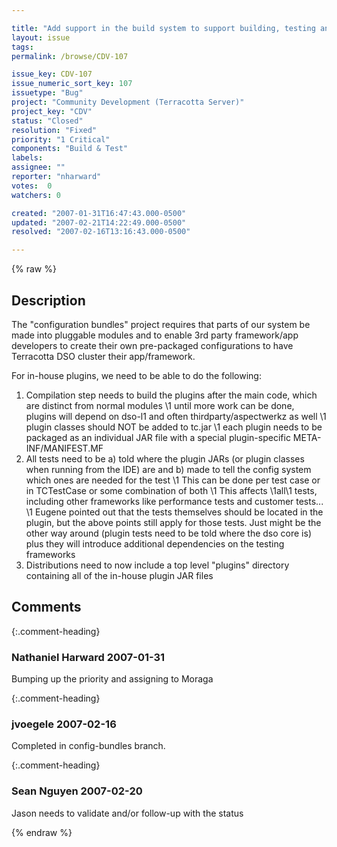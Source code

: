 ```yaml
---

title: "Add support in the build system to support building, testing and packaging of in-house plugins"
layout: issue
tags: 
permalink: /browse/CDV-107

issue_key: CDV-107
issue_numeric_sort_key: 107
issuetype: "Bug"
project: "Community Development (Terracotta Server)"
project_key: "CDV"
status: "Closed"
resolution: "Fixed"
priority: "1 Critical"
components: "Build & Test"
labels: 
assignee: ""
reporter: "nharward"
votes:  0
watchers: 0

created: "2007-01-31T16:47:43.000-0500"
updated: "2007-02-21T14:22:49.000-0500"
resolved: "2007-02-16T13:16:43.000-0500"

---
```




{% raw %}



## Description

<div markdown="1" class="description">

The "configuration bundles" project requires that parts of our system be made into pluggable modules and to enable 3rd party framework/app developers to create their own pre-packaged configurations to have Terracotta DSO cluster their app/framework.

For in-house plugins, we need to be able to do the following:

1. Compilation step needs to build the plugins after the main code, which are distinct from normal modules
    \1 until more work can be done, plugins will depend on dso-l1 and often thirdparty/aspectwerkz as well
    \1 plugin classes should NOT be added to tc.jar
    \1 each plugin needs to be packaged as an individual JAR file with a special plugin-specific META-INF/MANIFEST.MF
2. All tests need to be 
  a) told where the plugin JARs (or plugin classes when running from the IDE) are and 
  b) made to tell the config system which ones are needed for the test
    \1 This can be done per test case or in TCTestCase or some combination of both
    \1 This affects \1all\1 tests, including other frameworks like performance tests and customer tests...
    \1 Eugene pointed out that the tests themselves should be located in the plugin, but the above points still apply for those tests. Just might be the other way around (plugin tests need to be told where the dso core is) plus they will introduce additional dependencies on the testing frameworks
3. Distributions need to now include a top level "plugins" directory containing all of the in-house plugin JAR files

</div>

## Comments


{:.comment-heading}
### **Nathaniel Harward** <span class="date">2007-01-31</span>

<div markdown="1" class="comment">

Bumping up the priority and assigning to Moraga

</div>


{:.comment-heading}
### **jvoegele** <span class="date">2007-02-16</span>

<div markdown="1" class="comment">

Completed in config-bundles branch.

</div>


{:.comment-heading}
### **Sean Nguyen** <span class="date">2007-02-20</span>

<div markdown="1" class="comment">

Jason needs to validate and/or follow-up with the status

</div>



{% endraw %}

